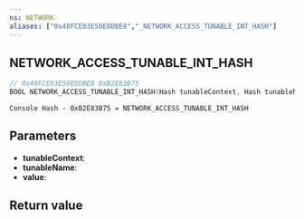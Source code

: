 ```yaml
---
ns: NETWORK
aliases: ["0x40FCE03E50E8DBE8","_NETWORK_ACCESS_TUNABLE_INT_HASH"]
---
```

## NETWORK_ACCESS_TUNABLE_INT_HASH

```c
// 0x40FCE03E50E8DBE8 0xB2E83B75
BOOL NETWORK_ACCESS_TUNABLE_INT_HASH(Hash tunableContext, Hash tunableName, int* value);
```

```
Console Hash - 0xB2E83B75 = NETWORK_ACCESS_TUNABLE_INT_HASH  
```

## Parameters
* **tunableContext**:
* **tunableName**:
* **value**:

## Return value

